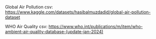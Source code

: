 Global Air Pollution csv: https://www.kaggle.com/datasets/hasibalmuzdadid/global-air-pollution-dataset

WHO Air Quality csv: https://www.who.int/publications/m/item/who-ambient-air-quality-database-(update-jan-2024)